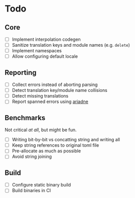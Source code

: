 # Todo

## Core

- [ ] Implement interpolation codegen
- [ ] Sanitize translation keys and module names (e.g. `delete`)
- [ ] Implement namespaces
- [ ] Allow configuring default locale

## Reporting

- [ ] Collect errors instead of aborting parsing
- [ ] Detect translation key/module name collisions
- [ ] Detect missing translations
- [ ] Report spanned errors using [ariadne](https://docs.rs/ariadne/latest/ariadne/)

## Benchmarks

Not critical _at all_, but might be fun.

- [ ] Writing bit-by-bit vs concatting string and writing all
- [ ] Keep string references to original toml file
- [ ] Pre-allocate as much as possible
- [ ] Avoid string joining

## Build

- [ ] Configure static binary build
- [ ] Build binaries in CI
